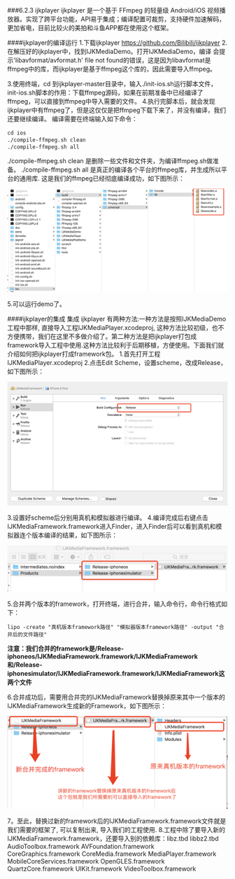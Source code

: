 ###6.2.3 ijkplayer
ijkplayer 是一个基于 FFmpeg 的轻量级 Android/iOS 视频播放器。实现了跨平台功能，API易于集成；编译配置可裁剪，支持硬件加速解码，更加省电，目前比较火的美拍和斗鱼APP都在使用这个框架。

####ijkplayer的编译运行
  1.下载ijkplayer https://github.com/Bilibili/ijkplayer
  2.在解压好的ijkplayer中，找到IJKMediaDemo。打开IJKMediaDemo，编译
会提示'libavformat/avformat.h' file not found的错误，这是因为libavformat是ffmpeg中的库，而ijkplayer是基于ffmpeg这个库的，因此需要导入ffmpeg。

  3.使用终端，cd 到ijkplayer-master目录中，输入./init-ios.sh运行脚本文件，init-ios.sh脚本的作用：下载ffmpeg源码，如果在前期准备中已经编译了ffmpeg，可以直接到ffmpeg中导入需要的文件。
  4.执行完脚本后，就会发现ijkplayer中有ffmpeg了，但是这仅仅是把ffmpeg下载下来了，并没有编译，我们还要继续编译。
编译需要在终端输入如下命令：

```
cd ios
./compile-ffmpeg.sh clean
./compile-ffmpeg.sh all
```
./compile-ffmpeg.sh clean 是删除一些文件和文件夹，为编译ffmpeg.sh做准备。
./compile-ffmpeg.sh all 是真正的编译各个平台的ffmpeg库，并生成所以平台的通用库.
这是我们的ffmpeg已经彻底编译成功，如下图所示：

![](/assets/6-2-5.png)

  5.可以运行demo了。


####ijkplayer的集成
集成 ijkplayer 有两种方法:一种方法是按照IJKMediaDemo工程中那样, 直接导入工程IJKMediaPlayer.xcodeproj, 这种方法比较初级，也不方便携带，我们在这里不多做介绍了。第二种方法是把ijkplayer打包成framework导入工程中使用.这种方法比较利于后期移植，方便使用。下面我们就介绍如何把ijkplayer打成framework包。
1.首先打开工程IJKMediaPlayer.xcodeproj
2.点击Edit Scheme，设置scheme，改成Release，如下图所示：

![](/assets/6-2-6.png)

3.设置好scheme后分别用真机和模拟器进行编译。
4.编译完成后右键点击IJKMediaFramework.framework进入Finder，进入Finder后可以看到真机和模拟器连个版本编译的结果，如下图所示：

![](/assets/6-2-7.png)

5.合并两个版本的framework，打开终端，进行合并，输入命令行，命令行格式如下：


```
lipo -create "真机版本framework路径" "模拟器版本framework路径" -output "合并后的文件路径"
```

**注意：我们合并的framework是/Release-iphoneos/IJKMediaFramework.framework/IJKMediaFramework和/Release-iphonesimulator/IJKMediaFramework.framework/IJKMediaFramework这两个文件**

6.合并成功后，需要用合并完的IJKMediaFramework替换掉原来其中一个版本的IJKMediaFramework生成新的Framework，如下图所示：

![](/assets/6-2-8.png)

7。至此，替换过新的framework后的IJKMediaFramework.framework文件就是我们需要的框架了, 可以复制出来, 导入我们的工程使用.
8.工程中除了要导入新的IJKMediaFramework.framework，还要导入别的依赖库：libz.tbd libbz2.tbd AudioToolbox.framework AVFoundation.framework CoreGraphics.framework CoreMedia.framework MediaPlayer.framework MobileCoreServices.framework OpenGLES.framework QuartzCore.framework UIKit.framework VideoToolbox.framework
